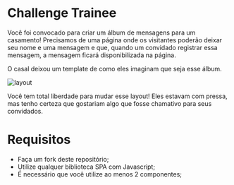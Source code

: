 # Challenge Trainee

Você foi convocado para criar um álbum de mensagens para um casamento!
Precisamos de uma página onde os visitantes poderão deixar seu nome e uma mensagem e que, quando um convidado registrar essa mensagem, a mensagem ficará disponibilizada na página.

O casal deixou um template de como eles imaginam que seja esse álbum.

![layout](https://i.imgur.com/ALSHaM1.png)

Você tem total liberdade para mudar esse layout! Eles estavam com pressa, mas tenho certeza que gostariam algo que fosse chamativo para seus convidados.

# Requisitos
- Faça um fork deste repositório;
- Utilize qualquer biblioteca SPA com Javascript;
- É necessário que você utilize ao menos 2 componentes;
